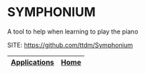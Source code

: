 # SYMPHONIUM
 
 A tool to help when learning to play the piano
 
 SITE: https://github.com/ttdm/Symphonium

 | [Applications](https://portable-linux-apps.github.io/apps.html) | [Home](https://portable-linux-apps.github.io)
 | --- | --- |
